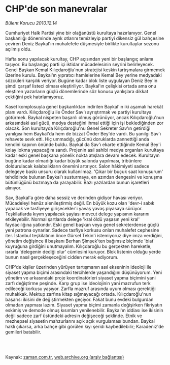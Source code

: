 # CHP'de son manevralar

*Bülent Korucu 2010.12.14*

<td class="columnist-detail">
<p>Cumhuriyet Halk Partisi yine bir olağanüstü kurultaya hazırlanıyor. Genel başkanlığı döneminde ayrık otlarını temizleyip partiyi dikensiz gül bahçesine çeviren Deniz Baykal'ın muhalefete düşmesiyle birlikte kurultaylar sezonu açılmış oldu.</p>
<p>
<div id="haberMetinDiv">
<p>Hafta sonu yapılacak kurultay, CHP açısından yeni bir başlangıç anlamı taşıyor. Bu başlangıç parti içi iktidar mücadelesinin seyrini belirleyecek. Genel Başkan Kemal Kılıçdaroğlu'nun stratejisi keskin tartışmalara girmemek üzerine kurulu. Baykal'ın yıpratıcı hamlelerine Kemal Bey yerine medyadaki sözcüleri karşılık veriyor. Bugüne kadar blok liste uygulayan Deniz Bey'in şimdi çarşaf listeci olması eleştiriliyor. Baykal'ın çelişkisi ortada ama onu eleştiren yazarların güçlü dönemlerinde söz konusu yanlışlara dikkat çektiğini pek hatırlamıyoruz.
<p> Kaset komplosuyla genel başkanlıktan indirilen Baykal'ın iki aşamalı harekât planı vardı. Kılıçdaroğlu ile Önder Sav'ı ayrıştırmak ve partiyi kurultaya götürmek. Baykal nispeten başarılı olmuş görünüyor, ancak Kılıçdaroğlu'nun arkasındaki asıl gücü, medya desteğini ihmal ettiği için işi beklediğinden zor olacak. Son kurultayda Kılıçdaroğlu'nu Genel Sekreter Sav'ın getirdiği yanılgısı hem Baykal'da hem de bizzat Önder Bey'de vardı. Bu yanılgı Sav'ı rehavete sevk etti. Hiç ummadığı, gücünü doruklarda zannettiği anda kendini kapının önünde buldu. Baykal da Sav'ı ekarte ettiğinde Kemal Bey'i kolay lokma yapacağını sandı. Projenin asıl sahibi medya organları kurultaya kadar eski genel başkana yönelik nokta atışlara devam edecek. Kurultayın bugüne kadar olmadığı kadar büyük salonda yapılması, tribünlere doldurulacak kalabalıkların önemini artırıyor. Salon hâkimiyeti sadece delegeye baskı unsuru olarak kullanılmaz. 'Çıkar bir buçuk saat konuşurum' tehdidinde bulunan Baykal'ı susturmaya, en azından dengesini ve konuşma bütünlüğünü bozmaya da yarayabilir. Bazı yazılardan bunun işaretleri alınıyor.
<p> Sav, Baykal'a göre daha sessiz ve derinden gidiyor havası veriyor. Mücadeleyi henüz alenileştirmiş değil. En büyük kozu olan 'devr-i sabık yapacak ve tasfiyeye girişecekler'i yavaş yavaş piyasaya sürüyor. Teşkilatlarda kıyım yapılacak şayiası mevcut delege yapısının kararını etkileyebilir. Normal şartlarda delege 'kral öldü yaşasın yeni kral' faydacılığına yatkındır. Eski genel başkan veya genel sekreterdense güçlü yeni patrona oynarlar. Sadece tasfiye korkusu onları muhalefet cephesine iter. İstanbul teşkilatının önce Gürsel Tekin'i istemiyoruz diye imza verdiğini, yönetim değişince il başkanı Berhan Şimşek'ten bağımsız biçimde 'biat' kuyruğuna girdiğini unutmayalım. Kılıçdaroğlu bu gerçekten hareketle, ısrarla 'delegenin dediği olur' cümlesini kuruyor. Blok listenin olduğu yerde bunun nasıl gerçekleşeceğini cidden merak ediyorum.
<p> CHP'de kişiler üzerinden yürüyen tartışmanın asıl ekseninin ideoloji ile siyaset yapma biçimi arasındaki tercihlerde yaşandığını düşünüyorum. Yeni yönetim ve arkasındaki proje koordinatörleri siyaset yapma biçimini yani zarfı değiştirme peşinde. Karşı grup ise ideolojinin yani mazrufun terk edileceği korkusu yaşıyor. Zarfla mazruf arasında uyum olması gerektiği muhakkak. Mektup zarfına kitap sığmayacağı ortada. Kılıçdaroğlu'nun başarısı ikisini de değiştirmekten geçiyor. Fakat bunu evdeki bulgurdan olmadan yapması lazım. Siyaset yapma biçimi zamanla değişirken fikriyatın eskimiş ve demode olmuş kısımları yenilenebilir. Baykal'ın iddiası ise ikisinin değil sadece zarf üstündeki adresin değişeceği şeklinde. Etnik ve mezhepsel siyasetin mahzurlarını açık açık vurgulaması bundan. Baykal haklı çıkarsa, arka bahçe gibi görülen kıyı şeridi kaybedilebilir; Karadeniz'de gemileri batabilir.</p></p></p></p></div>
</p>


<p><br>
		 </br></p></td>

Kaynak: [zaman.com.tr](http://zaman.com.tr/yazar.do?yazino=1064936), [web.archive.org (arşiv bağlantısı)](http://web.archive.org/web/20110228013159/http://www.zaman.com.tr:80/yazar.do?yazino=1064936)
